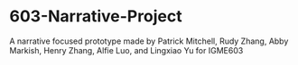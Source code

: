 # 603-Narrative-Project
 A narrative focused prototype made by Patrick Mitchell, Rudy Zhang, Abby Markish, Henry Zhang, Alfie Luo, and Lingxiao Yu for IGME603
